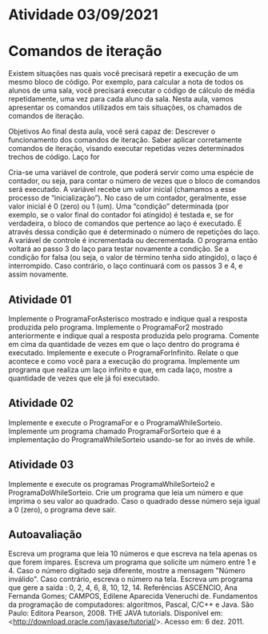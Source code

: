 # Atividade 03/09/2021
# Comandos de iteração

Existem situações nas quais você precisará repetir a execução de um mesmo bloco de código. Por exemplo, para calcular a nota de todos os alunos de uma sala, você precisará executar o código de cálculo de média repetidamente, uma vez para cada aluno da sala. Nesta aula, vamos apresentar os comandos utilizados em tais situações, os chamados de comandos de iteração.

Objetivos
Ao final desta aula, você será capaz de:
Descrever o funcionamento dos comandos de iteração.
Saber aplicar corretamente comandos de iteração, visando executar repetidas vezes determinados trechos de código.
Laço for

Cria-se uma variável de controle, que poderá servir como uma espécie de contador, ou seja, para contar o número de vezes que o bloco de comandos será executado.
A variável recebe um valor inicial (chamamos a esse processo de “inicialização”). No caso de um contador, geralmente, esse valor inicial é 0 (zero) ou 1 (um).
Uma “condição” determinada (por exemplo, se o valor final do contador foi atingido) é testada e, se for verdadeira, o bloco de comandos que pertence ao laço é executado. É através dessa condição que é determinado o número de repetições do laço.
A variável de controle é incrementada ou decrementada.
O programa então voltará ao passo 3 do laço para testar novamente a condição. Se a condição for falsa (ou seja, o valor de término tenha sido atingido), o laço é interrompido. Caso contrário, o laço continuará com os passos 3 e 4, e assim novamente.

## Atividade 01
Implemente o ProgramaForAsterisco mostrado e indique qual a resposta produzida pelo programa.
Implemente o ProgramaFor2 mostrado anteriormente e indique qual a resposta produzida pelo programa. Comente em cima da quantidade de vezes em que o laço dentro do programa é executado.
Implemente e execute o ProgramaForInfinito. Relate o que acontece e como você para a execução do programa.
Implemente um programa que realiza um laço infinito e que, em cada laço, mostre a quantidade de vezes que ele já foi executado.

## Atividade 02
Implemente e execute o ProgramaFor e o ProgramaWhileSorteio.
Implemente um programa chamado ProgramaForSorteio que é a implementação do ProgramaWhileSorteio usando-se for ao invés de while.

## Atividade 03
Implemente e execute os programas ProgramaWhileSorteio2 e ProgramaDoWhileSorteio.
Crie um programa que leia um número e que imprima o seu valor ao quadrado. Caso o quadrado desse número seja igual a 0 (zero), o programa deve sair.

## Autoavaliação
Escreva um programa que leia 10 números e que escreva na tela apenas os que forem ímpares.
Escreva um programa que solicite um número entre 1 e 4. Caso o número digitado seja diferente, mostre a mensagem "Número inválido". Caso contrário, escreva o número na tela.
Escreva um programa que gere a saída : 0, 2, 4, 6, 8, 10, 12, 14.
Referências
ASCENCIO, Ana Fernanda Gomes; CAMPOS, Edilene Aparecida Veneruchi de. Fundamentos da programação de computadores: algoritmos, Pascal, C/C++ e Java. São Paulo: Editora Pearson, 2008.
THE JAVA tutorials. Disponível em: <http://download.oracle.com/javase/tutorial/&gt;. Acesso em: 6 dez. 2011.